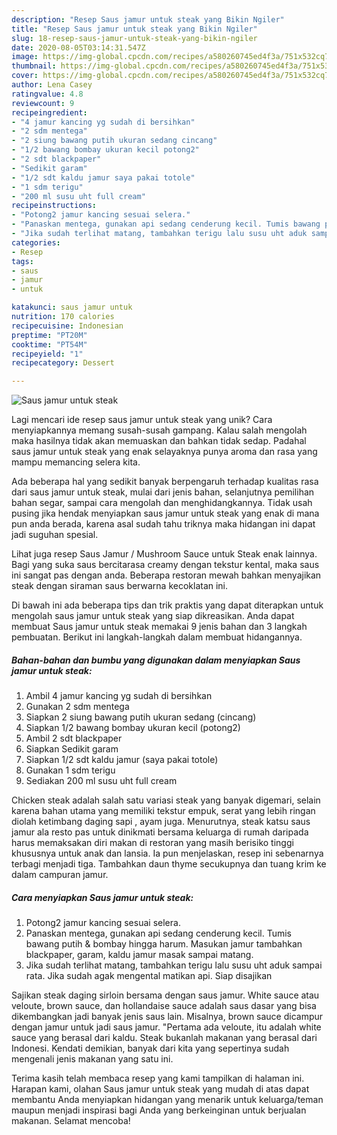 ```yaml
---
description: "Resep Saus jamur untuk steak yang Bikin Ngiler"
title: "Resep Saus jamur untuk steak yang Bikin Ngiler"
slug: 18-resep-saus-jamur-untuk-steak-yang-bikin-ngiler
date: 2020-08-05T03:14:31.547Z
image: https://img-global.cpcdn.com/recipes/a580260745ed4f3a/751x532cq70/saus-jamur-untuk-steak-foto-resep-utama.jpg
thumbnail: https://img-global.cpcdn.com/recipes/a580260745ed4f3a/751x532cq70/saus-jamur-untuk-steak-foto-resep-utama.jpg
cover: https://img-global.cpcdn.com/recipes/a580260745ed4f3a/751x532cq70/saus-jamur-untuk-steak-foto-resep-utama.jpg
author: Lena Casey
ratingvalue: 4.8
reviewcount: 9
recipeingredient:
- "4 jamur kancing yg sudah di bersihkan"
- "2 sdm mentega"
- "2 siung bawang putih ukuran sedang cincang"
- "1/2 bawang bombay ukuran kecil potong2"
- "2 sdt blackpaper"
- "Sedikit garam"
- "1/2 sdt kaldu jamur saya pakai totole"
- "1 sdm terigu"
- "200 ml susu uht full cream"
recipeinstructions:
- "Potong2 jamur kancing sesuai selera."
- "Panaskan mentega, gunakan api sedang cenderung kecil. Tumis bawang putih &amp; bombay hingga harum. Masukan jamur tambahkan blackpaper, garam, kaldu jamur masak sampai matang."
- "Jika sudah terlihat matang, tambahkan terigu lalu susu uht aduk sampai rata. Jika sudah agak mengental matikan api. Siap disajikan"
categories:
- Resep
tags:
- saus
- jamur
- untuk

katakunci: saus jamur untuk 
nutrition: 170 calories
recipecuisine: Indonesian
preptime: "PT20M"
cooktime: "PT54M"
recipeyield: "1"
recipecategory: Dessert

---
```



![Saus jamur untuk steak](https://img-global.cpcdn.com/recipes/a580260745ed4f3a/751x532cq70/saus-jamur-untuk-steak-foto-resep-utama.jpg)

Lagi mencari ide resep saus jamur untuk steak yang unik? Cara menyiapkannya memang susah-susah gampang. Kalau salah mengolah maka hasilnya tidak akan memuaskan dan bahkan tidak sedap. Padahal saus jamur untuk steak yang enak selayaknya punya aroma dan rasa yang mampu memancing selera kita.

Ada beberapa hal yang sedikit banyak berpengaruh terhadap kualitas rasa dari saus jamur untuk steak, mulai dari jenis bahan, selanjutnya pemilihan bahan segar, sampai cara mengolah dan menghidangkannya. Tidak usah pusing jika hendak menyiapkan saus jamur untuk steak yang enak di mana pun anda berada, karena asal sudah tahu triknya maka hidangan ini dapat jadi suguhan spesial.

Lihat juga resep Saus Jamur / Mushroom Sauce untuk Steak enak lainnya. Bagi yang suka saus bercitarasa creamy dengan tekstur kental, maka saus ini sangat pas dengan anda. Beberapa restoran mewah bahkan menyajikan steak dengan siraman saus berwarna kecoklatan ini.


Di bawah ini ada beberapa tips dan trik praktis yang dapat diterapkan untuk mengolah saus jamur untuk steak yang siap dikreasikan. Anda dapat membuat Saus jamur untuk steak memakai 9 jenis bahan dan 3 langkah pembuatan. Berikut ini langkah-langkah dalam membuat hidangannya.

<!--inarticleads1-->

##### Bahan-bahan dan bumbu yang digunakan dalam menyiapkan Saus jamur untuk steak:

1. Ambil 4 jamur kancing yg sudah di bersihkan
1. Gunakan 2 sdm mentega
1. Siapkan 2 siung bawang putih ukuran sedang (cincang)
1. Siapkan 1/2 bawang bombay ukuran kecil (potong2)
1. Ambil 2 sdt blackpaper
1. Siapkan Sedikit garam
1. Siapkan 1/2 sdt kaldu jamur (saya pakai totole)
1. Gunakan 1 sdm terigu
1. Sediakan 200 ml susu uht full cream


Chicken steak adalah salah satu variasi steak yang banyak digemari, selain karena bahan utama yang memiliki tekstur empuk, serat yang lebih ringan diolah ketimbang daging sapi , ayam juga. Menurutnya, steak katsu saus jamur ala resto pas untuk dinikmati bersama keluarga di rumah daripada harus memaksakan diri makan di restoran yang masih berisiko tinggi khususnya untuk anak dan lansia. Ia pun menjelaskan, resep ini sebenarnya terbagi menjadi tiga. Tambahkan daun thyme secukupnya dan tuang krim ke dalam campuran jamur. 

<!--inarticleads2-->

##### Cara menyiapkan Saus jamur untuk steak:

1. Potong2 jamur kancing sesuai selera.
1. Panaskan mentega, gunakan api sedang cenderung kecil. Tumis bawang putih &amp; bombay hingga harum. Masukan jamur tambahkan blackpaper, garam, kaldu jamur masak sampai matang.
1. Jika sudah terlihat matang, tambahkan terigu lalu susu uht aduk sampai rata. Jika sudah agak mengental matikan api. Siap disajikan


Sajikan steak daging sirloin bersama dengan saus jamur. White sauce atau veloute, brown sauce, dan hollandaise sauce adalah saus dasar yang bisa dikembangkan jadi banyak jenis saus lain. Misalnya, brown sauce dicampur dengan jamur untuk jadi saus jamur. &#34;Pertama ada veloute, itu adalah white sauce yang berasal dari kaldu. Steak bukanlah makanan yang berasal dari Indonesi. Kendati demikian, banyak dari kita yang sepertinya sudah mengenali jenis makanan yang satu ini. 

Terima kasih telah membaca resep yang kami tampilkan di halaman ini. Harapan kami, olahan Saus jamur untuk steak yang mudah di atas dapat membantu Anda menyiapkan hidangan yang menarik untuk keluarga/teman maupun menjadi inspirasi bagi Anda yang berkeinginan untuk berjualan makanan. Selamat mencoba!
